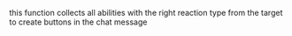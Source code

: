this function collects all abilities with the right reaction type from the target to create buttons in the chat message